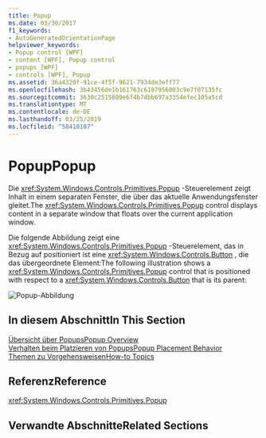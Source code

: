 ```yaml
---
title: Popup
ms.date: 03/30/2017
f1_keywords:
- AutoGeneratedOrientationPage
helpviewer_keywords:
- Popup control [WPF]
- content [WPF], Popup control
- popups [WPF]
- controls [WPF], Popup
ms.assetid: 36a4320f-91ce-4f5f-9621-7934de3eff77
ms.openlocfilehash: 3b43456de1b161763c6197956003c9e7f07135fc
ms.sourcegitcommit: 3630c2515809e6f4b7dbb697a3354efec105a5cd
ms.translationtype: MT
ms.contentlocale: de-DE
ms.lasthandoff: 03/25/2019
ms.locfileid: "58410107"
---
```

# <a name="popup"></a><span data-ttu-id="1fd57-102">Popup</span><span class="sxs-lookup"><span data-stu-id="1fd57-102">Popup</span></span>
<span data-ttu-id="1fd57-103">Die <xref:System.Windows.Controls.Primitives.Popup> -Steuerelement zeigt Inhalt in einem separaten Fenster, die über das aktuelle Anwendungsfenster gleitet.</span><span class="sxs-lookup"><span data-stu-id="1fd57-103">The <xref:System.Windows.Controls.Primitives.Popup> control displays content in a separate window that floats over the current application window.</span></span>  
  
 <span data-ttu-id="1fd57-104">Die folgende Abbildung zeigt eine <xref:System.Windows.Controls.Primitives.Popup> -Steuerelement, das in Bezug auf positioniert ist eine <xref:System.Windows.Controls.Button> , die das übergeordnete Element:</span><span class="sxs-lookup"><span data-stu-id="1fd57-104">The following illustration shows a <xref:System.Windows.Controls.Primitives.Popup> control that is positioned with respect to a <xref:System.Windows.Controls.Button> that is its parent:</span></span>  
  
 ![Popup-Abbildung](./media/popup/popup-picture-button.jpg)  
  
## <a name="in-this-section"></a><span data-ttu-id="1fd57-106">In diesem Abschnitt</span><span class="sxs-lookup"><span data-stu-id="1fd57-106">In This Section</span></span>  
 [<span data-ttu-id="1fd57-107">Übersicht über Popups</span><span class="sxs-lookup"><span data-stu-id="1fd57-107">Popup Overview</span></span>](popup-overview.md)  
 [<span data-ttu-id="1fd57-108">Verhalten beim Platzieren von Popups</span><span class="sxs-lookup"><span data-stu-id="1fd57-108">Popup Placement Behavior</span></span>](popup-placement-behavior.md)  
 [<span data-ttu-id="1fd57-109">Themen zu Vorgehensweisen</span><span class="sxs-lookup"><span data-stu-id="1fd57-109">How-to Topics</span></span>](popup-how-to-topics.md)  
  
## <a name="reference"></a><span data-ttu-id="1fd57-110">Referenz</span><span class="sxs-lookup"><span data-stu-id="1fd57-110">Reference</span></span>  
 <xref:System.Windows.Controls.Primitives.Popup>  
  
## <a name="related-sections"></a><span data-ttu-id="1fd57-111">Verwandte Abschnitte</span><span class="sxs-lookup"><span data-stu-id="1fd57-111">Related Sections</span></span>
